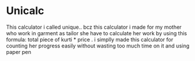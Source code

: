 # Unicalc
This calculator i called unique.. bcz this calculator i made for my mother who work in garment as tailor she have to calculate her work by using this formula: total piece of kurti * price . i simplly made this calculator for counting her progress easily without wasting too much time on it and using paper pen 

